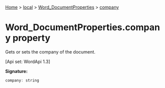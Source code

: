 [Home](./index) &gt; [local](local.md) &gt; [Word\_DocumentProperties](local.word_documentproperties.md) &gt; [company](local.word_documentproperties.company.md)

# Word\_DocumentProperties.company property

Gets or sets the company of the document. 

 \[Api set: WordApi 1.3\]

**Signature:**
```javascript
company: string
```

